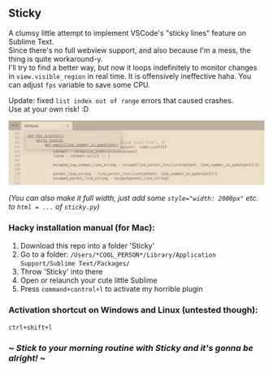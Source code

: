 ## Sticky

A clumsy little attempt to implement VSCode's "sticky lines" feature on Sublime Text. <br>
Since there's no full webview support, and also because I'm a mess, the thing is quite workaround-y. <br>
I'll try to find a better way, but now it loops indefinitely to monitor changes in `view.visible_region` in real time. It is offensively ineffective haha. You can adjust `fps` variable to save some CPU.

Update: fixed `list index out of range` errors that caused crashes. <br>
Use at your own risk! :D 

![Screenshot](screen.png "Screenshot")

*(You can also make it full width, just add some `style="width: 2000px"` etc. to `html = ...` of `sticky.py`) <br>*

### Hacky installation manual (for Mac):
1. Download this repo into a folder 'Sticky'
2. Go to a folder: `/Users/*COOL_PERSON*/Library/Application Support/Sublime Text/Packages/`
3. Throw 'Sticky' into there
4. Open or relaunch your cute little Sublime
5. Press `command+control+l` to activate my horrible plugin

### Activation shortcut on Windows and Linux (untested though):
```
ctrl+shift+l
```

### *~ Stick to your morning routine with Sticky and it's gonna be alright! ~*